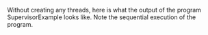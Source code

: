 Without creating any threads, here is what the output of the program SupervisorExample looks like. Note the sequential execution of the program.


